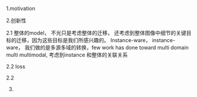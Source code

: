 1.motivation 

2.创新性 

2.1 整体的model， 不光只是考虑整体的迁移， 还考虑到整体图像中细节的关键目标的迁移，因为这些目标是我们所感兴趣的。 Instance-ware， instance-ware， 我们做的是多源多域的转换，few work has done toward multi domain multi multimodal, 考虑到instance 和整体的关联关系

2.2 loss 

2.2 

3.

